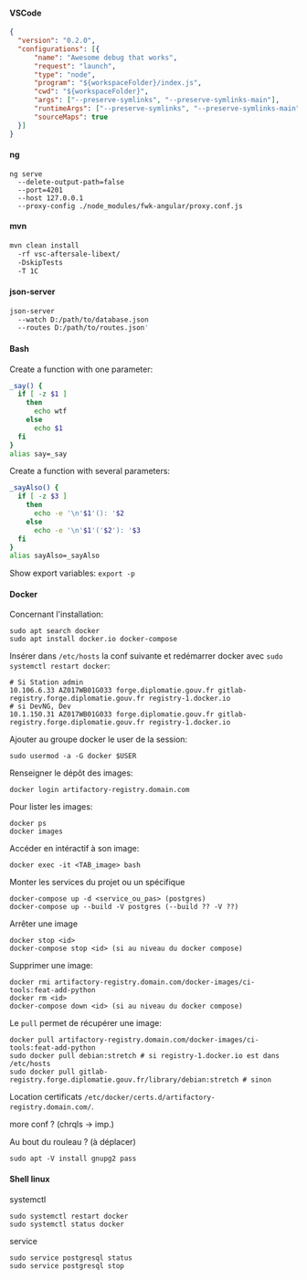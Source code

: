 #### VSCode
```json
{
  "version": "0.2.0",
  "configurations": [{
      "name": "Awesome debug that works",
      "request": "launch",
      "type": "node",
      "program": "${workspaceFolder}/index.js",
      "cwd": "${workspaceFolder}",
      "args": ["--preserve-symlinks", "--preserve-symlinks-main"],
      "runtimeArgs": ["--preserve-symlinks", "--preserve-symlinks-main"],
      "sourceMaps": true
  }]
}
```

#### ng
```shell
ng serve 
  --delete-output-path=false 
  --port=4201 
  --host 127.0.0.1 
  --proxy-config ./node_modules/fwk-angular/proxy.conf.js
```

#### mvn
```bash
mvn clean install 
  -rf vsc-aftersale-libext/ 
  -DskipTests 
  -T 1C
```

#### json-server
```bash
json-server 
  --watch D:/path/to/database.json 
  --routes D:/path/to/routes.json'
```

#### Bash
Create a function with one parameter:
```bash
_say() {
  if [ -z $1 ]
    then
      echo wtf
    else
      echo $1
  fi
}
alias say=_say
```

Create a function with several parameters:
```bash
_sayAlso() {
  if [ -z $3 ]
    then
      echo -e '\n'$1'(): '$2
    else
      echo -e '\n'$1'('$2'): '$3
  fi
}
alias sayAlso=_sayAlso
```

Show export variables: `export -p`

#### Docker
Concernant l'installation:
```
sudo apt search docker
sudo apt install docker.io docker-compose
```

Insérer dans `/etc/hosts` la conf suivante et redémarrer docker avec `sudo systemctl restart docker`:
```
# Si Station admin
10.106.6.33	AZ017WB01G033 forge.diplomatie.gouv.fr gitlab-registry.forge.diplomatie.gouv.fr registry-1.docker.io
# si DevNG, Dev
10.1.150.31	AZ017WB01G033 forge.diplomatie.gouv.fr gitlab-registry.forge.diplomatie.gouv.fr registry-1.docker.io
```

Ajouter au groupe docker le user de la session:
```
sudo usermod -a -G docker $USER
```

Renseigner le dépôt des images: 
```
docker login artifactory-registry.domain.com
```

Pour lister les images: 
```
docker ps
docker images
```

Accéder en intéractif à son image:
```
docker exec -it <TAB_image> bash
```

Monter les services du projet ou un spécifique
```
docker-compose up -d <service_ou_pas> (postgres)
docker-compose up --build -V postgres (--build ?? -V ??)
```

Arrêter une image
```
docker stop <id>
docker-compose stop <id> (si au niveau du docker compose)
```

Supprimer une image:
```
docker rmi artifactory-registry.domain.com/docker-images/ci-tools:feat-add-python
docker rm <id>
docker-compose down <id> (si au niveau du docker compose)
```

Le `pull` permet de récupérer une image:
```
docker pull artifactory-registry.domain.com/docker-images/ci-tools:feat-add-python
sudo docker pull debian:stretch # si registry-1.docker.io est dans /etc/hosts
sudo docker pull gitlab-registry.forge.diplomatie.gouv.fr/library/debian:stretch # sinon
```

Location certificats `/etc/docker/certs.d/artifactory-registry.domain.com/`.

more conf ? (chrqls -> imp.)

Au bout du rouleau ? (à déplacer)
```
sudo apt -V install gnupg2 pass
```
#### Shell linux
systemctl
```
sudo systemctl restart docker
sudo systemctl status docker
```

service
```
sudo service postgresql status
sudo service postgresql stop
```
